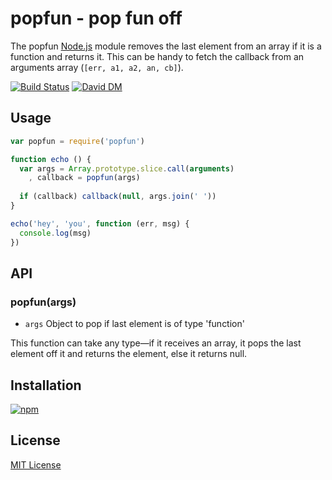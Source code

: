 # popfun - pop fun off

The popfun [Node.js](http://nodejs.org/) module removes the last element from an array if it is a function and returns it. This can be handy to fetch the callback from an arguments array (`[err, a1, a2, an, cb]`). 

[![Build Status](https://secure.travis-ci.org/michaelnisi/popfun.png)](http://travis-ci.org/michaelnisi/popfun) [![David DM](https://david-dm.org/michaelnisi/popfun.png)](https://david-dm.org/michaelnisi/popfun)

## Usage
```js
var popfun = require('popfun')

function echo () {
  var args = Array.prototype.slice.call(arguments)
    , callback = popfun(args)
  
  if (callback) callback(null, args.join(' '))
}

echo('hey', 'you', function (err, msg) {
  console.log(msg)
})
```
## API

### popfun(args)

- `args` Object to pop if last element is of type 'function'

This function can take any type—if it receives an array, it pops the last element off it and returns the element, else it returns null.

## Installation

[![npm](https://nodei.co/npm/popfun.png?compact=true)](https://npmjs.org/package/popfun) 

## License

[MIT License](https://raw.github.com/michaelnisi/popfun/master/LICENSE)
